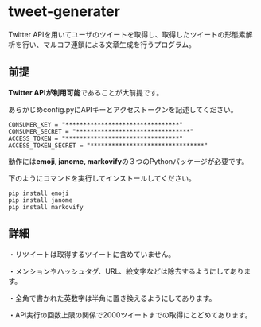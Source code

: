# tweet-generater

Twitter APIを用いてユーザのツイートを取得し、取得したツイートの形態素解析を行い、マルコフ連鎖による文章生成を行うプログラム。

## 前提

**Twitter APIが利用可能**であることが大前提です。

あらかじめconfig.pyにAPIキーとアクセストークンを記述してください。
```
CONSUMER_KEY = "********************************"
CONSUMER_SECRET = "********************************"
ACCESS_TOKEN = "********************************"
ACCESS_TOKEN_SECRET = "********************************"
```

動作には**emoji, janome, markovify**の３つのPythonパッケージが必要です。

下のようにコマンドを実行してインストールしてください。
```
pip install emoji
pip install janome
pip install markovify
```

## 詳細

・リツイートは取得するツイートに含めていません。

・メンションやハッシュタグ、URL、絵文字などは除去するようにしてあります。

・全角で書かれた英数字は半角に置き換えるようにしてあります。

・API実行の回数上限の関係で2000ツイートまでの取得にとどめてあります。
